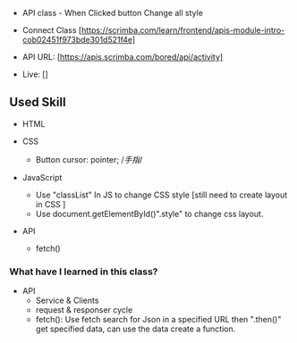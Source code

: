 - API class - When Clicked button Change all style

- Connect Class [https://scrimba.com/learn/frontend/apis-module-intro-cob02451f973bde301d521f4e]

- API URL: [https://apis.scrimba.com/bored/api/activity]
- Live: []

## Used Skill 
- HTML
- CSS
    - Button 
        cursor: pointer; /*手指*/
- JavaScript
    - Use "classList" In JS to change CSS style 
      [still need to create layout in CSS ]
    - Use document.getElementById()".style" to change css layout. 
    
- API
    - fetch()

### What have I learned in this class?
- API
    - Service & Clients
    - request & responser cycle
    - fetch(): 
        Use fetch search for Json in a specified URL then ".then()" get specified data, can use the data create a function.
